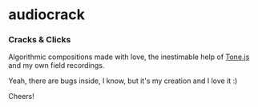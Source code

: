 # audiocrack

### Cracks & Clicks

Algorithmic compositions made with love, the inestimable help of [Tone.js](https://tonejs.github.io/) and my own field recordings.

Yeah, there are bugs inside, I know, but it's my creation and I love it :)

Cheers!
